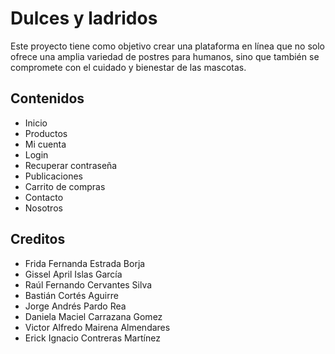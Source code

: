 
# Dulces y ladridos

Este proyecto tiene como objetivo crear una plataforma en línea que no solo ofrece una amplia variedad de postres para humanos, sino que también se compromete con el cuidado y bienestar de las mascotas.

## Contenidos
- Inicio
- Productos
- Mi cuenta
- Login
- Recuperar contraseña
- Publicaciones
- Carrito de compras
- Contacto 
- Nosotros

## Creditos
- Frida Fernanda Estrada Borja
- Gissel April Islas García 
- Raúl Fernando Cervantes Silva 
- Bastián Cortés Aguirre 
- Jorge Andrés Pardo Rea 
- Daniela Maciel Carrazana Gomez
- Victor Alfredo Mairena Almendares
- Erick Ignacio Contreras Martínez 
